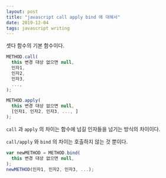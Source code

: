 ```yaml
---
layout: post
title: "javascript call apply bind 에 대해서"
date: 2019-12-04
tags: javascript writing
---
```


셋다 함수의 기본 함수이다.

``` javascript
METHOD.call(
  this 변경 대상 없으면 null,
  인자1,
  인자2,
  인자3,
  ...,
);

METHOD.apply(
  this 변경 대상 없으면 null,
  [인자1, 인자2, 인자3, ..., ]
);
```

`call` 과 `apply` 의 차이는 함수에 넘길 인자들을 넘기는 방식의 차이이다.

`call/apply` 와 `bind` 의 차이는 호출하지 않는 것 뿐이다.

``` javascript
var newMETHOD = METHOD.bind(
  this 변경 대상 없으면 null,
);
newMETHOD(인자1, 인자2, 인자3, ...);
```
